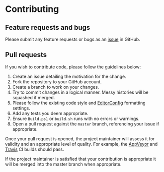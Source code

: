 # Contributing

## Feature requests and bugs

Please submit any feature requests or bugs as an [issue](https://github.com/martincostello/adventofcode/issues) in GitHub.

## Pull requests

If you wish to contribute code, please follow the guidelines below:

  1. Create an issue detailing the motivation for the change.
  1. Fork the repository to your GitHub account.
  1. Create a branch to work on your changes.
  1. Try to commit changes in a logical manner. Messy histories will be squashed if merged.
  1. Please follow the existing code style and [EditorConfig](http://editorconfig.org/) formatting settings.
  1. Add any tests you deem appropriate.
  1. Ensure `Build.ps1` or `build.sh` runs with no errors or warnings.
  1. Open a pull request against the `master` branch, referencing your issue if appropriate.

Once your pull request is opened, the project maintainer will assess it for validity and an appropriate level of quality. For example, the [AppVeyor](https://ci.appveyor.com/project/martincostello/adventofcode) and [Travis](https://travis-ci.org/martincostello/adventofcode) CI builds should pass.

If the project maintainer is satisfied that your contribution is appropriate it will be merged into the master branch when appropriate.
